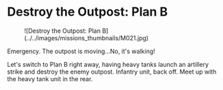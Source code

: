 # Destroy the Outpost: Plan B

<figure markdown>
  ![Destroy the Outpost: Plan B](../../images/missions_thumbnails/M021.jpg)
</figure>

Emergency.
The outpost is moving...No, it's walking!

Let's switch to Plan B right away, having heavy tanks launch an artillery strike and destroy the enemy outpost.
Infantry unit, back off. 
Meet up with the heavy tank unit in the rear.
